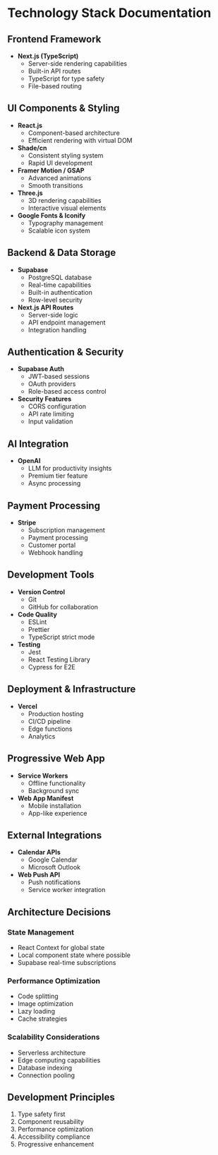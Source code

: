 # Technology Stack Documentation

## Frontend Framework

- **Next.js (TypeScript)**
  - Server-side rendering capabilities
  - Built-in API routes
  - TypeScript for type safety
  - File-based routing

## UI Components & Styling

- **React.js**
  - Component-based architecture
  - Efficient rendering with virtual DOM
- **Shade/cn**
  - Consistent styling system
  - Rapid UI development
- **Framer Motion / GSAP**
  - Advanced animations
  - Smooth transitions
- **Three.js**
  - 3D rendering capabilities
  - Interactive visual elements
- **Google Fonts & Iconify**
  - Typography management
  - Scalable icon system

## Backend & Data Storage

- **Supabase**
  - PostgreSQL database
  - Real-time capabilities
  - Built-in authentication
  - Row-level security
- **Next.js API Routes**
  - Server-side logic
  - API endpoint management
  - Integration handling

## Authentication & Security

- **Supabase Auth**
  - JWT-based sessions
  - OAuth providers
  - Role-based access control
- **Security Features**
  - CORS configuration
  - API rate limiting
  - Input validation

## AI Integration

- **OpenAI**
  - LLM for productivity insights
  - Premium tier feature
  - Async processing

## Payment Processing

- **Stripe**
  - Subscription management
  - Payment processing
  - Customer portal
  - Webhook handling

## Development Tools

- **Version Control**
  - Git
  - GitHub for collaboration
- **Code Quality**
  - ESLint
  - Prettier
  - TypeScript strict mode
- **Testing**
  - Jest
  - React Testing Library
  - Cypress for E2E

## Deployment & Infrastructure

- **Vercel**
  - Production hosting
  - CI/CD pipeline
  - Edge functions
  - Analytics

## Progressive Web App

- **Service Workers**
  - Offline functionality
  - Background sync
- **Web App Manifest**
  - Mobile installation
  - App-like experience

## External Integrations

- **Calendar APIs**
  - Google Calendar
  - Microsoft Outlook
- **Web Push API**
  - Push notifications
  - Service worker integration

## Architecture Decisions

### State Management

- React Context for global state
- Local component state where possible
- Supabase real-time subscriptions

### Performance Optimization

- Code splitting
- Image optimization
- Lazy loading
- Cache strategies

### Scalability Considerations

- Serverless architecture
- Edge computing capabilities
- Database indexing
- Connection pooling

## Development Principles

1. Type safety first
2. Component reusability
3. Performance optimization
4. Accessibility compliance
5. Progressive enhancement
